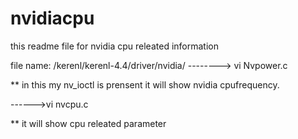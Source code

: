 # nvidiacpu



this readme file for nvidia cpu releated information

file name: /kerenl/kerenl-4.4/driver/nvidia/
--------> vi Nvpower.c

** in this my nv_ioctl is prensent it will show nvidia cpufrequency.


------>vi nvcpu.c

** it will show cpu releated parameter



